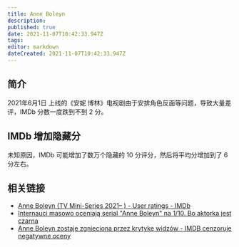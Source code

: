 ```yaml
---
title: Anne Boleyn
description: 
published: true
date: 2021-11-07T10:42:33.947Z
tags:
editor: markdown
dateCreated: 2021-11-07T10:42:33.947Z
---
```


## 简介

2021年6月1日 上线的《安妮 博林》电视剧由于安排角色反面等问题，导致大量差评，IMDb 分数一度跌到不到 2 分。

## IMDb 增加隐藏分

未知原因，IMDb 可能增加了数万个隐藏的 10 分评分，然后将平均分增加到了 6 分左右。

## 相关链接

+ [Anne Boleyn (TV Mini-Series 2021– ) - User ratings - IMDb](https://web.archive.org/web/20210613013135/https://www.imdb.com/title/tt13406036/ratings?ref_=tt_ov_rt#void)
+ [Internauci masowo oceniają serial "Anne Boleyn" na 1/10. Bo aktorka jest czarna](https://web.archive.org/web/20210615070831/https://spidersweb.pl/rozrywka/2021/06/15/serial-anna-boleyn-imdb-review-bombing)
+ [Anne Boleyn zostaje zgnieciona przez krytykę widzów - IMDB cenzoruje negatywne oceny](https://web.archive.org/web/20210617143411/https://pl.ign.com/anne-boleyn/40561/news/anne-boleyn-zostaje-zgnieciona-przez-krytyke-widzow-imdb-cenzoruje-negatywne-oceny)
